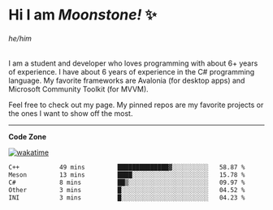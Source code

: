 
<!--
**MoonstoneStudios/MoonstoneStudios** is a ✨ _special_ ✨ repository because its `README.md` (this file) appears on your GitHub profile.

Here are some ideas to get you started:

- 🔭 I’m currently working on ...
- 🌱 I’m currently learning ...
- 👯 I’m looking to collaborate on ...
- 🤔 I’m looking for help with ...
- 💬 Ask me about ...
- 📫 How to reach me: ...
- 😄 Pronouns: ...
- ⚡ Fun fact: ...
-->

# Hi I am _Moonstone!_  ✨
###### he/him

I am a student and developer who loves programming with about 6+ years of experience. 
I have about 6 years of experience in the C# programming language. 
My favorite frameworks are Avalonia (for desktop apps) and Microsoft Community Toolkit (for MVVM).

Feel free to check out my page. My pinned repos are my favorite projects or the ones I want to show off the most. 

---

**Code Zone**


[![wakatime](https://wakatime.com/badge/user/35c755da-7226-42ef-89f9-892c03fbcf7e.svg?style=for-the-badge)](https://wakatime.com/@35c755da-7226-42ef-89f9-892c03fbcf7e)
<!--START_SECTION:waka-->

```txt
C++           49 mins         ██████████████▓░░░░░░░░░░   58.87 %
Meson         13 mins         ████░░░░░░░░░░░░░░░░░░░░░   15.78 %
C#            8 mins          ██▒░░░░░░░░░░░░░░░░░░░░░░   09.97 %
Other         3 mins          █░░░░░░░░░░░░░░░░░░░░░░░░   04.52 %
INI           3 mins          █░░░░░░░░░░░░░░░░░░░░░░░░   04.23 %
```

<!--END_SECTION:waka-->
